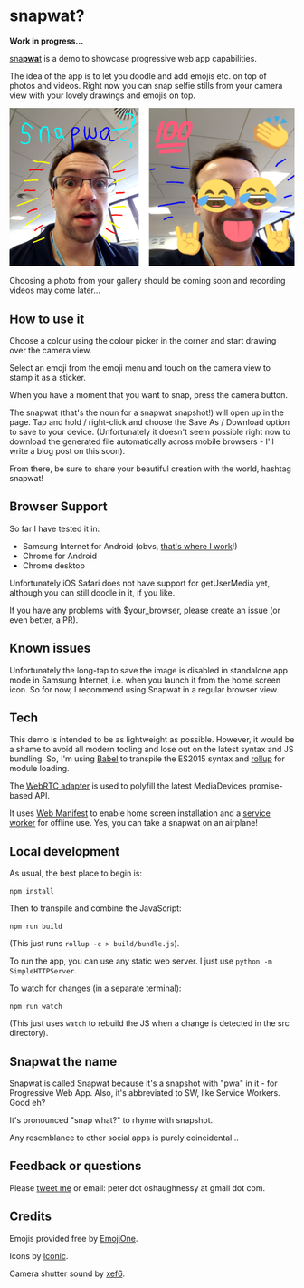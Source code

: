 # snapwat?

**Work in progress...**

[sna**pwa**t](https://snapw.at) is a demo to showcase progressive web app capabilities.

The idea of the app is to let you doodle and add emojis etc. on top of photos and videos.
Right now you can snap selfie stills from your camera view with your lovely drawings and emojis
on top. 

<img src="docs/snapwat-snapshots.png?raw=true" alt="A snapwat" width="600px"/>

Choosing a photo from your gallery should be coming soon and recording videos may come later...

## How to use it

Choose a colour using the colour picker in the corner and start drawing over the camera view.

Select an emoji from the emoji menu and touch on the camera view to stamp it as a sticker.

When you have a moment that you want to snap, press the camera button.

The snapwat (that's the noun for a snapwat snapshot!) will open up in the page. Tap and hold / right-click 
and choose the Save As / Download option to save to your device. (Unfortunately it doesn't seem possible right now to 
download the generated file automatically across mobile browsers - I'll write a blog post on this soon).

From there, be sure to share your beautiful creation with the world, hashtag snapwat! 


## Browser Support

So far I have tested it in:

* Samsung Internet for Android (obvs, [that's where I work](https://medium.com/samsung-internet-dev/about)!)
* Chrome for Android
* Chrome desktop

Unfortunately iOS Safari does not have support for getUserMedia yet, although you can still doodle in it, if you like.

If you have any problems with $your_browser, please create an issue (or even better, a PR).


## Known issues

Unfortunately the long-tap to save the image is disabled in standalone app mode in Samsung Internet, i.e. when you
launch it from the home screen icon. So for now, I recommend using Snapwat in a regular browser view.


## Tech

This demo is intended to be as lightweight as possible. However, it would be a shame to avoid
all modern tooling and lose out on the latest syntax and JS bundling. So, I'm using 
[Babel](https://babeljs.io/) to transpile the ES2015 syntax and [rollup](http://rollupjs.org) 
for module loading.

The [WebRTC adapter](https://github.com/webrtc/adapter) is used to polyfill the latest 
MediaDevices promise-based API.

It uses [Web Manifest](https://developer.mozilla.org/en-US/docs/Web/Manifest) to enable home screen 
installation and a [service worker](https://developers.google.com/web/fundamentals/primers/service-worker/) 
for offline use. Yes, you can take a snapwat on an airplane!


## Local development

As usual, the best place to begin is:

```npm install```

Then to transpile and combine the JavaScript:

```npm run build```

(This just runs `rollup -c > build/bundle.js`).

To run the app, you can use any static web server. I just use `python -m SimpleHTTPServer`.

To watch for changes (in a separate terminal):

```npm run watch```

(This just uses `watch` to rebuild the JS when a change is detected in the src directory).


## Snapwat the name

Snapwat is called Snapwat because it's a snapshot with "pwa" in it - for Progressive Web App. 
Also, it's abbreviated to SW, like Service Workers. Good eh? 

It's pronounced "snap what?" to rhyme with snapshot.

Any resemblance to other social apps is purely coincidental...


## Feedback or questions

Please [tweet me](https://twitter.com/poshaughnessy) or email: peter dot oshaughnessy at gmail dot com.


## Credits

Emojis provided free by [EmojiOne](http://emojione.com/).

Icons by [Iconic](https://useiconic.com/).

Camera shutter sound by [xef6](https://www.freesound.org/people/xef6/sounds/61059/).

